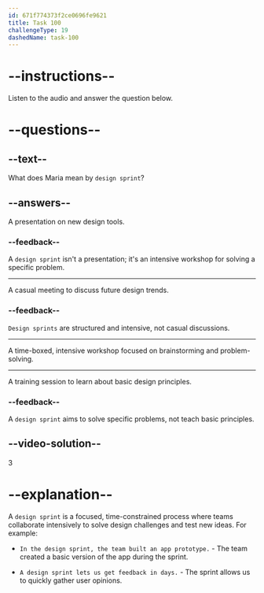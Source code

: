 ```yaml
---
id: 671f774373f2ce0696fe9621
title: Task 100
challengeType: 19
dashedName: task-100
---
```


<!--
AUDIO REFERENCE:
Brian: haha Now I take care of the training, so that others can do the same! Speaking of which, did you manage to catch the cybersecurity talk this morning?

Maria: I missed it. I was in a design sprint workshop. We brainstormed for two hours straight.
-->

# --instructions--

Listen to the audio and answer the question below.

# --questions--

## --text--

What does Maria mean by `design sprint`?

## --answers--

A presentation on new design tools.

### --feedback--

A `design sprint` isn't a presentation; it's an intensive workshop for solving a specific problem.

---

A casual meeting to discuss future design trends.

### --feedback--

`Design sprints` are structured and intensive, not casual discussions.

---

A time-boxed, intensive workshop focused on brainstorming and problem-solving.

---

A training session to learn about basic design principles.

### --feedback--

A `design sprint` aims to solve specific problems, not teach basic principles.

## --video-solution--

3

# --explanation--

A `design sprint` is a focused, time-constrained process where teams collaborate intensively to solve design challenges and test new ideas. For example:

- `In the design sprint, the team built an app prototype.` - The team created a basic version of the app during the sprint.

- `A design sprint lets us get feedback in days.` - The sprint allows us to quickly gather user opinions.
